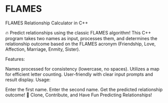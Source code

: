 # FLAMES
FLAMES Relationship Calculator in C++

🔥 Predict relationships using the classic FLAMES algorithm! This C++ program takes two names as input, processes them, and determines the relationship outcome based on the FLAMES acronym (Friendship, Love, Affection, Marriage, Enmity, Sister).

Features:

Names processed for consistency (lowercase, no spaces).
Utilizes a map for efficient letter counting.
User-friendly with clear input prompts and result display.
Usage:

Enter the first name.
Enter the second name.
Get the predicted relationship outcome!
🚀 Clone, Contribute, and Have Fun Predicting Relationships!

